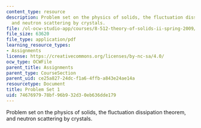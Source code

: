 ```yaml
---
content_type: resource
description: Problem set on the physics of solids, the fluctuation dissipation theorem,
  and neutron scattering by crystals.
file: /ol-ocw-studio-app/courses/8-512-theory-of-solids-ii-spring-2009/7467697978bf96b932d30eb636dde179_MIT8_512s09_pset011.pdf
file_size: 63620
file_type: application/pdf
learning_resource_types:
- Assignments
license: https://creativecommons.org/licenses/by-nc-sa/4.0/
ocw_type: OCWFile
parent_title: Assignments
parent_type: CourseSection
parent_uid: ce25a827-24dc-f1a6-4ffb-a843e24ae14a
resourcetype: Document
title: Problem Set 1
uid: 74676979-78bf-96b9-32d3-0eb636dde179
---
```

Problem set on the physics of solids, the fluctuation dissipation theorem, and neutron scattering by crystals.